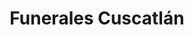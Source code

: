 ---
title: "Funerales Cuscatlán"
url: /santa-tecla/funerales-cuscatlan-3a-calle-poniente/
shop: directores de funerarias
---